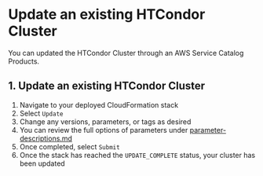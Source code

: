 # Update an existing HTCondor Cluster

You can updated the HTCondor Cluster through an AWS Service Catalog Products.

## 1. Update an existing HTCondor Cluster

1. Navigate to your deployed CloudFormation stack
1. Select `Update`
1. Change any versions, parameters, or tags as desired
1. You can review the full options of parameters under [parameter-descriptions.md](./parameter-descriptions.md)
1. Once completed, select `Submit`
1. Once the stack has reached the `UPDATE_COMPLETE` status, your cluster has been updated
